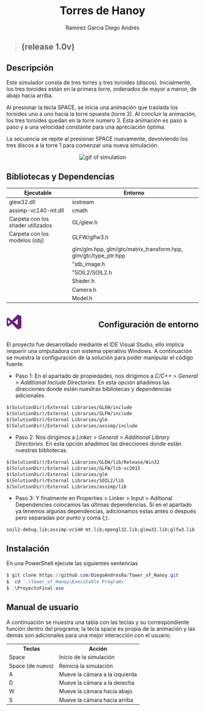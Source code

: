 <div align="center">
 <h1>Torres de Hanoy</h1>
  <p>Ramirez Garcia Diego Andres</p>
</div>

> ## (release 1.0v)

<h2>Descripción</h2>
<p>Este simulador consta de tres torres y tres toroides (discos). Inicialmente, 
  los tres toroides están en la primera torre, ordenados de mayor a menor, de abajo hacia arriba.
  
  Al presionar la tecla SPACE, se inicia una animación que traslada los toroides uno a uno hacia 
  la torre opuesta (torre 3). Al concluir la animación, los tres toroides quedan en la torre número 3. 
  Esta animación es paso a paso y a una velocidad constante para una apreciación óptima.
  
  La secuencia se repite al presionar SPACE nuevamente, devolviendo los tres discos a la torre 1 
  para comenzar una nueva simulación.</p>
<div align="center">
  <img src="https://github.com/DiegoAndresRa/Torres_de_Hanoy/blob/main/torres_hanoy.gif" alt="gif of simulation" width=400>
</div>  
<h2>Bibliotecas y Dependencias</h2>
<div align="center">

  | Ejecutable                              | Entorno                                               |
  |------------------------------------------|-------------------------------------------------------|
  | glew32.dll                               | iostream                                            |
  | assimp-vc140-mt.dll                      | cmath                                               |
  | Carpeta con los shader utilizados        | GL/glew.h                                           |
  | Carpeta con los modelos (obj)             | GLFW/glfw3.h                                        |
  |                                          | glm/glm.hpp, glm/gtc/matrix_transform.hpp, glm/gtc/type_ptr.hpp |
  |                                          | "stb_image.h                                       |
  |                                          | "SOIL2/SOIL2.h                                     |
  |                                          | Shader.h                                           |
  |                                          | Camera.h                                           |
  |                                          | Model.h                                            |

</div>


<div style="display: flex; justify-content: space-between; align-items: center;">
  <img align="left" src="https://github.com/devicons/devicon/blob/master/icons/visualstudio/visualstudio-plain.svg" title="visualstudio" alt="visualstudio" width="40" height="40"/>
  <h2>Configuración de entorno</h2>
</div>

<p>El proyecto fue desarrollado mediante el IDE Visual Studio, ello implica requerir una omputadora
    con sistema operativo Windows. A continuación se muestra la configuración de la solución para poder 
    manipular el código fuente.</p>

* Paso 1: En el apartado de propiedades, nos dirigimos a *C/C++ > General > Additional Include Directories*. 
En esta opción añadimos las direcciones donde están nuestras bibliotecas y dependencias adicionales.
```
$(SolutionDir)/External Libraries/GLEW/include
$(SolutionDir)/External Libraries/GLFW/include
$(SolutionDir)/External Libraries/glm
$(SolutionDir)/External Libraries/assimp/include
```
* Paso 2: Nos dirigimos a *Linker > General > Additional Library Directories*. En esta opción añadimos las 
direcciones donde están nuestras bibliotecas.

```
$(SolutionDir)/External Libraries/GLEW/lib/Release/Win32
$(SolutionDir)/External Libraries/GLFW/lib-vc2015
$(SolutionDir)/External Libraries/glm
$(SolutionDir)/External Libraries/SOIL2/lib
$(SolutionDir)/External Libraries/assimp/lib

```
* Paso 3: Y finalmente en Properties > Linker > Input > Aditional Dependencies colocamos las últimas dependencias. 
Si en el apartado ya tenemos algunas dependencias, adicionamos estas antes o después pero separadas por punto y coma (;).
```
soil2-debug.lib;assimp-vc140 mt.lib;opengl32.lib;glew32.lib;glfw3.lib
```

<h2>Instalación</h2>
<p> En una PowerShell ejecute las siguientes sentencias</p>

```PowerShell
$ git clone https://github.com/DiegoAndresRa/Tower_of_Hanoy.git
$  cd '.\Tower_of_Hanoy\Executable Program\'
$ .\ProyectoFinal.exe
```
<h2>Manual de usuario</h2>
<p>A continuación se muestra una tabla con las teclas y su correspondiente función dentro del programa; 
  la tecla space es propia de la animación y  las demás son adicionales para una mejor interacción con el usuario.</p>

<div align="center">
    <table>
    <tr>
      <th>Teclas</th>
      <th>Acción</th>
    </tr>
    <tr>
      <td>Space</td>
      <td>Inicio de la simulación</td>
    </tr>
    <tr>
      <td>Space (de nuevo)</td>
      <td>Reinicia la simulación</td>
    </tr>
    <tr>
      <td>A</td>
      <td>Mueve la cámara a la izquierda</td>
    </tr>
    <tr>
      <td>D</td>
      <td>Mueve la cámara a la derecha</td>
    </tr>
    <tr>
      <td>W</td>
      <td>Mueve la cámara hacia abajo</td>
    </tr>
    <tr>
      <td>S</td>
      <td>Mueve la cámara hacia arriba</td>
    </tr>
  </table>
</div>


  
</div>
